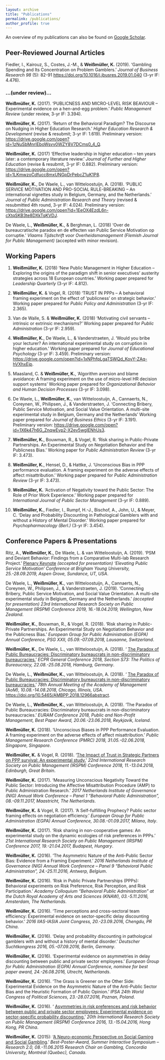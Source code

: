 ```yaml
---
layout: archive
title: "Publications"
permalink: /publications/
author_profile: true
---
```


An overview of my publications can also be found on <a href="https://scholar.google.de/citations?user=APdmf2UAAAAJ&hl=de">Google Scholar</a>.



<h2>Peer-Reviewed Journal Articles</h2>

Fiedler, I., Kairouz, S., Costes, J.-M., & **Weißmüller, K.** (2019). ‘Gambling Spending and Its Concentration on Problem Gamblers.’ *Journal of Business Research 98* (5): 82-91 <a href="https://doi.org/10.1016/j.jbusres.2019.01.040">https://doi.org/10.1016/j.jbusres.2019.01.040</a> (3-yr IF: 4.476).
     


<h3>...(under review)... </h3>

**Weißmüller, K.** (2017). ‘PUBLICNESS AND MICRO-LEVEL RISK BEAVIOUR – Experimental evidence on a hen-and-egg problem.’ *Public Management Review* (under review, 3-yr IF: 3.394).
     
**Weißmüller, K.** (2017). ‘Return of the Behavioral Paradigm? The Discourse on Nudging in Higher Education Research.’ *Higher Education Research & Development* (revise & resubmit; 3-yr IF: 1.619). Preliminary version: <a href="https://drive.google.com/open?id=1zNuSbMnrIEboWsvv0WZY8V7DCms0_4_Q">https://drive.google.com/open?id=1zNuSbMnrIEboWsvv0WZY8V7DCms0_4_Q</a>.
     
**Weißmüller, K.** (2017) ‘Effective leadership in higher education – ten years later: a contemporary literature review.’ *Journal of Further and Higher Education* (revise & resubmit, 3-yr IF: 0.882). Preliminary version: <a href="https://drive.google.com/open?id=1LKmwzoCdfucc8mxUNGpDrPebcZ1uK1P8">https://drive.google.com/open?id=1LKmwzoCdfucc8mxUNGpDrPebcZ1uK1P8</a>.

**Weißmüller, K.**, De Waele, L., van Witteloostuijn, A. (2018). ‘PUBLIC SERVICE MOTIVATION AND PRO-SOCIAL RULE-BREAKING – An international vignettes study in Belgium, Germany, and the Netherlands.’ *Journal of Public Administration Research and Theory* (revised & resubmitted 4th round, 3-yr IF: 4.024). Preliminary version: <a href="https://drive.google.com/open?id=1EeOX4EzdL6n-cXtqSKB3te8DXkTqKVDJ">https://drive.google.com/open?id=1EeOX4EzdL6n-cXtqSKB3te8DXkTqKVDJ</a>.
  
De Waele, L., **Weißmüller, K.**, & Berghman, L. (2018) ‘Over de bureaucratische paradox en de effecten van Public Service Motivation op corruptie.’ *Vlaams Tijdschrift voor Overheidsmanagement (Flemish Journal for Public Management)* (accepted with minor revision).



<h2>Working Papers</h2>

1. **Weißmüller, K.** (2018) ‘New Public Management in Higher Education – Exploring the origins of the paradigm shift in senior executives’ austerity strategies across 18 European countries.’ Working paper prepared for *Leadership Quarterly* (3-yr IF: 4.812).

2. **Weißmüller, K.** & Vogel, R. (2018) ‘TRUST IN PPPs – A behavioral framing experiment on the effect of ‘publicness’ on strategic behavior.’ Working paper prepared for *Public Policy and Administration* (3-yr IF: 2.365).

3. Van de Walle, S. & **Weißmüller, K.** (2018) ‘Motivating civil servants – intrinsic or extrinsic mechanisms?’ Working paper prepared for *Public Administration* (3-yr IF: 2.959).

4. **Weißmüller, K.**, De Waele, L., & Vanderstraeten, J. ‘Would you bribe your lecturer? An international experimental study on corruption in higher education.’ Working paper prepared for *Journal of Educational Psychology* (3-yr IF: 3.459). Preliminary version:  	<a href="https://drive.google.com/open?id=1xNPhfpLgaTSWQd_KovY-ZAq-hVXhxEjp">https://drive.google.com/open?id=1xNPhfpLgaTSWQd_KovY-ZAq-hVXhxEjp</a>.
  
5. Maasland, C. & **Weißmüller, K.**, ‘Algorithm aversion and blame avoidance: A framing experiment on the use of micro-level HR decision support systems’ Working paper prepared for *Organizational Behavior and Human Decision Processes* (3-yr IF: 3.098).

6. De Waele, L., **Weißmüller, K.**, van Witteloostuijn, A., Cannaerts, N., Coreynen, W., Philipsen, J., & Vanderstraeten, J. ‘Connecting Bribery, Public Service Motivation, and Social Value Orientation. A multi-site experimental study in Belgium, Germany and the Netherlands’ Working paper prepared for *Journal of Business Ethics* (3-yr IF: 3.191). Preliminary version: <a href="https://drive.google.com/open?id=1X6k47h6G_ZnqwEvp2-X2ev5wgIENhUs3">https://drive.google.com/open?id=1X6k47h6G_ZnqwEvp2-X2ev5wgIENhUs3</a>.

7. **Weißmüller, K.**, Bouwman, R., & Vogel, R. ‘Risk sharing in Public-Private Partnerships. An Experimental Study on Negotiation Behavior and the Publicness Bias.’ Working paper for *Public Administration Review* (3-yr IF: 3.473).

8. **Weißmüller, K.**, Hensel, D., & Hattke, J. ‘Unconscious Bias in PPP performance evaluation. A framing experiment on the adverse effects of affect misattribution.’ Working paper prepared for *Public Administration Review* (3-yr IF: 3.473).

9. **Weißmüller, K.** ‘Activation of Negativity toward the Public Sector: The Role of Prior Work Experience.’ Working paper prepared for *International Journal of Public Sector Management* (3-yr IF: 0.889).

10. **Weißmüller, K.**, Fiedler, I., Rumpf, H.-J., Bischof, A., John, U., & Meyer, C. ‘Delay and Probability Discounting in Pathological Gamblers with and without a History of Mental Disorder.’ Working paper prepared for *Psychopharmacology (Berl.)* (3-yr IF: 3.454).



<h2>Conference Papers & Presentations</h2>


Ritz, A., **Weißmüller, K.**, De Waele, L. & van Witteloostuijn, A. (2019). ‘PSM and Deviant Behavior: Findings from a Comparative Multi-lab Research Project.’ <a href="https://marriottschool.byu.edu/event/aspengrove2019/custom3#PSM">Plenary Keynote</a> *(accepted for presentation) ‘Elevating Public Service Motivation’ Conference at Brigham Young University, 25.-28.09.2019, Aspen Grove, Sundance, UT, USA*.

De Waele, L., **Weißmüller, K.**, van Witteloostuijn, A., Cannaerts, N., Coreynen, W., Philipsen, J., & Vanderstraeten, J. (2019). ‘Connecting Bribery, Public Service Motivation, and Social Value Orientation. A multi-site experimental study in Belgium, Germany and the Netherlands.’ *(accepted for presentation) 23rd International Research Society on Public Management (IRSPM) Conference 2019, 16.-18.04.2019, Wellington, New Zealand*.

**Weißmüller, K.**, Bouwman, R., & Vogel, R. (2018). ‘Risk sharing in Public-Private Partnerships. An Experimental Study on Negotiation Behavior and the Publicness Bias.’ *European Group for Public Administration (EGPA) Annual Conference, PSG XXII, 05.09.-07.09.2018, Lausanne, Switzerland*.

**Weißmüller, K.**, De Waele, L., van Witteloostuijn, A.  (2018). ‘ 	<a href="https://ecpr.eu/Filestore/PaperProposal/0926c696-2cd5-47ce-83c1-a6a6efa82cc7.pdf">The Paradox of Public Bureaucracies: Discriminatory bureaucrats in non-discriminatory bureaucracies.</a>’ *ECPR General Conference 2018, Section S73: The Politics of Bureaucracy, 22.08.-25.08.2018, Hamburg, Germany*.

De Waele, L., **Weißmüller, K.**, van Witteloostuijn, A. (2018). ‘ 	<a href="https://journals.aom.org/doi/10.5465/AMBPP.2018.12966abstract">The Paradox of Public Bureaucracies: Discriminatory bureaucrats in non-discriminatory bureaucracies.</a>’ *78th Annual Meeting of the Academy of Management (AoM), 10.08.-14.08.2018, Chicago, Illinois, USA*. <a href="https://doi.org/10.5465/AMBPP.2018.12966abstract">https://doi.org/10.5465/AMBPP.2018.12966abstract</a>.

De Waele, L., **Weißmüller, K.**, van Witteloostuijn, A.  (2018). ‘The Paradox of Public Bureaucracies: Discriminatory bureaucrats in non-discriminatory bureaucracies.’ *EURAM Conference 2018, Public and Non-Profit Management, Best Paper Award, 20.06.-23.06.2018, Reykjavik, Iceland*.

**Weißmüller, K.** (2018). ‘Unconscious Biases in PPP Performance Evaluation. A framing experiment on the adverse effects of affect misattribution.’ *Public Management Research Conference (PMRC) 2018, 31.05.-02.06.2018, Singapore, Singapore*. 

**Weißmüller, K.** & Vogel, R. (2018). ‘<a href="https://irspm2018.exordo.com/files/papers/706/final_draft/Wei_m_ller_Vogel_Signalling_Paradox_2018_IRSPM.pdf">The Impact of Trust in Strategic Partners on PPP survival: An experimental study.</a>’ *22nd International Research Society on Public Management (IRSPM) Conference 2018, 11.-13.04.2018, Edinburgh, Great Britain*.

**Weißmüller, K.** (2017). ‘Measuring Unconscious Negativity Toward the Public Sector: Introducing the Affective Misattribution Procedure (AMP) to Public Administration Research.’ *2017 Netherlands Institute of Governance (NIG) Annual Work Conference – Panel 1 “Behavioral Public Administration”, 08.-09.11.2017, Maastricht, The Netherlands*.

**Weißmüller, K.** & Vogel, R. (2017). ‘A Self-fulfilling Prophecy? Public sector framing effects on negotiation efficiency.’ *European Group for Public Administration (EGPA) Annual Conference, 30.08.-01.09.2017, Milano, Italy*.

**Weißmüller, K.** (2017). ‘Risk sharing in non-cooperative games: An experimental study on the dynamic ecologies of risk preferences in PPPs.’ *21st International Research Society on Public Management (IRSPM) Conference 2017, 19.-21.04.2017, Budapest, Hungary*.

**Weißmüller, K.** (2016). ‘The Asymmetric Nature of the Anti-Public Sector Bias: Evidence from a Framing Experiment.’ *2016 Netherlands Institute of Governance (NIG) Annual Work Conference – Panel 9 “Behavioral Public Administration”, 24.-25.11.2016, Antwerp, Belgium*.

**Weißmüller, K.** (2016). ‘Risk in Public Private Partnerships (PPPs): Behavioral experiments on Risk Preference, Risk Perception, and Risk Participation.’ *Academy Colloquium “Behavioral Public Administration” at the Dutch Royal Academy of Arts and Sciences (KNAW), 03.-5.11.2016, Amsterdam, The Netherlands*. 

**Weißmüller, K.** (2016). ‘Time perceptions and cross-sectoral team efficiency: Experimental evidence on sector-specific delay discounting behavior.’ *2016 IIAS-IASIA Joint Congress, 20.-23.09.2016, Chengdu, PR China*. 

**Weißmüller, K.** (2016). ‘Delay and probability discounting in pathological gamblers with and without a history of mental disorder.’ *Deutscher Suchtkongress 2016, 05.-07.09.2016, Berlin, Germany*.

**Weißmüller, K.** (2016). ‘Experimental evidence on asymmetries in delay discounting between public and private sector employees.’ *European Group for Public Administration (EGPA) Annual Conference, nominee for best paper award, 24.-26.08.2016, Utrecht, Netherlands*.

**Weißmüller, K.** (2016). ‘The Grass is Greener on the Other Side: Experimental Evidence on the Asymmetric Nature of the Anti-Public Sector Bias and the Heuristic Formation of Public Opinion.’ *IPSA 24th World Congress of Political Sciences, 23.-28.07.2016, Poznan, Poland*.

**Weißmüller, K.** (2016). ‘ 	<a href="https://irspm2016.exordo.com/files/papers/210/final_draft/Weissmueller_2016_IRSPM_Asymmetries_in_risk_preferences_and_risk_behavior.pdf" title="Asymmetries in risk preferences and risk behavior between public and private sector employees: Experimental evidence on sector-specific probability discounting.">Asymmetries in risk preferences and risk behavior between public and private sector employees: Experimental evidence on sector-specific probability discounting.</a>’ *20th International Research Society on Public Management (IRSPM) Conference 2016, 13.-15.04.2016, Hong Kong, PR China*.

**Weißmüller, K.** (2015): ‘<a href="https://drive.google.com/open?id=1MC5G96YOewssFFaHJTpqegGvZeH85Asg">A Neuro-economic Perspective on Social Gaming and Social Gambling</a>.’ *Best-Poster-Award, Summer Interactive Symposium – Research 2.0, 08.-11.06.2015 Research Chair on Gambling, Concordia University, Montréal (Quebec), Canada*.
